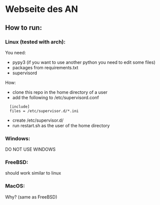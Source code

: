 # Webseite des AN

## How to run:
### Linux (tested with arch):
You need:
- pypy3 (if you want to use another python you need to edit some files)
- packages from requirements.txt
- supervisord

How:
- clone this repo in the home directory of a user
- add the following to /etc/supervisord.conf
```
  [include]
  files = /etc/supervisor.d/*.ini
```
- create /etc/supervisor.d/
- run restart.sh as the user of the home directory

### Windows:
DO NOT USE WINDOWS

### FreeBSD:
should work similar to linux

### MacOS:
Why? (same as FreeBSD)